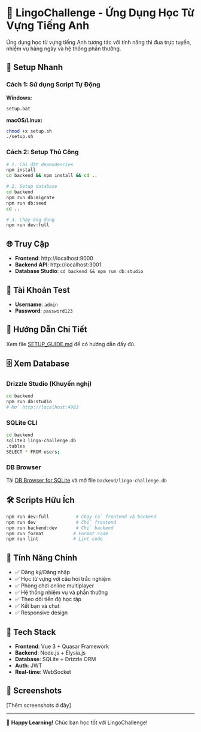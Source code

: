 # 🎯 LingoChallenge - Ứng Dụng Học Từ Vựng Tiếng Anh

Ứng dụng học từ vựng tiếng Anh tương tác với tính năng thi đua trực tuyến, nhiệm vụ hàng ngày và hệ thống phần thưởng.

## 🚀 Setup Nhanh

### Cách 1: Sử dụng Script Tự Động

**Windows:**
```bash
setup.bat
```

**macOS/Linux:**
```bash
chmod +x setup.sh
./setup.sh
```

### Cách 2: Setup Thủ Công

```bash
# 1. Cài đặt dependencies
npm install
cd backend && npm install && cd ..

# 2. Setup database
cd backend
npm run db:migrate
npm run db:seed
cd ..

# 3. Chạy ứng dụng
npm run dev:full
```

## 🌐 Truy Cập

- **Frontend**: http://localhost:9000
- **Backend API**: http://localhost:3001
- **Database Studio**: `cd backend && npm run db:studio`

## 👤 Tài Khoản Test

- **Username**: `admin`
- **Password**: `password123`

## 📖 Hướng Dẫn Chi Tiết

Xem file [SETUP_GUIDE.md](./SETUP_GUIDE.md) để có hướng dẫn đầy đủ.

## 🗄️ Xem Database

### Drizzle Studio (Khuyến nghị)
```bash
cd backend
npm run db:studio
# Mở http://localhost:4983
```

### SQLite CLI
```bash
cd backend
sqlite3 lingo-challenge.db
.tables
SELECT * FROM users;
```

### DB Browser
Tải [DB Browser for SQLite](https://sqlitebrowser.org/) và mở file `backend/lingo-challenge.db`

## 🛠️ Scripts Hữu Ích

```bash
npm run dev:full          # Chạy cả frontend và backend
npm run dev               # Chỉ frontend
npm run backend:dev       # Chỉ backend
npm run format           # Format code
npm run lint             # Lint code
```

## 🎯 Tính Năng Chính

- ✅ Đăng ký/Đăng nhập
- ✅ Học từ vựng với câu hỏi trắc nghiệm
- ✅ Phòng chơi online multiplayer
- ✅ Hệ thống nhiệm vụ và phần thưởng
- ✅ Theo dõi tiến độ học tập
- ✅ Kết bạn và chat
- ✅ Responsive design

## 🔧 Tech Stack

- **Frontend**: Vue 3 + Quasar Framework
- **Backend**: Node.js + Elysia.js
- **Database**: SQLite + Drizzle ORM
- **Auth**: JWT
- **Real-time**: WebSocket

## 📱 Screenshots

[Thêm screenshots ở đây]

---

🎉 **Happy Learning!** Chúc bạn học tốt với LingoChallenge!
